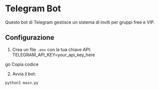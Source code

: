 # Telegram Bot

Questo bot di Telegram gestisce un sistema di inviti per gruppi free e VIP.

## Configurazione

1. Crea un file `.env` con la tua chiave API:
TELEGRAM_API_KEY=your_api_key_here

go
Copia codice

2. Avvia il bot:
```bash
python3 main.py
